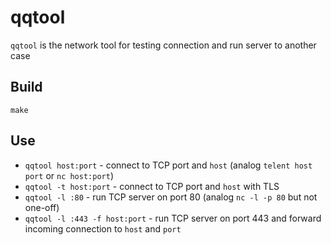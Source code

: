 # qqtool

`qqtool` is the network tool for testing connection and run server to another case

## Build

`make`

## Use

* `qqtool host:port` - connect to TCP port and `host` (analog `telent host port` or `nc host:port`)
* `qqtool -t host:port` - connect to TCP port and `host` with TLS
* `qqtool -l :80` - run TCP server on port 80 (analog `nc -l -p 80` but not one-off)
* `qqtool -l :443 -f host:port` - run TCP server on port 443 and forward incoming connection to `host` and `port`